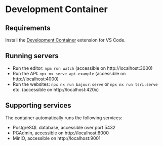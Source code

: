 # Development Container

## Requirements

Install the [Development Container](https://marketplace.visualstudio.com/items?itemName=ms-vscode-remote.remote-containers) extension for VS Code.

## Running servers

* Run the editor: `npm run watch` (accessible on http://localhost:3000)
* Run the API: `npx nx serve api-example` (accessible on http://localhost:4000)
* Run the websites: `npx nx run bajour:serve` or `npx nx run tsri:serve` etc. (accessible on http://localhost:420x)

## Supporting services

The container automatically runs the following services:

* PostgreSQL database, accessible over port 5432
* PGAdmin, accessible on http://localhost:8000
* MinIO, accessible on http://localhost:9001
